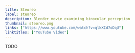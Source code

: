 ```yaml
---
title: Steoreo
label: steoreo
description: Blender movie examining binocular perception
thumbnail: steoreo.png
links: ["https://www.youtube.com/watch?v=qlkXId7oDqU"]
linktitles: ["YouTube Video"]
---
```

TODO